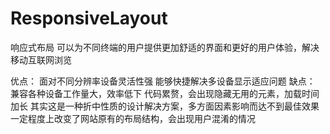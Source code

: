 # ResponsiveLayout
响应式布局
可以为不同终端的用户提供更加舒适的界面和更好的用户体验，解决移动互联网浏览

优点：
面对不同分辨率设备灵活性强
能够快捷解决多设备显示适应问题
缺点：
兼容各种设备工作量大，效率低下
代码累赘，会出现隐藏无用的元素，加载时间加长
其实这是一种折中性质的设计解决方案，多方面因素影响而达不到最佳效果
一定程度上改变了网站原有的布局结构，会出现用户混淆的情况